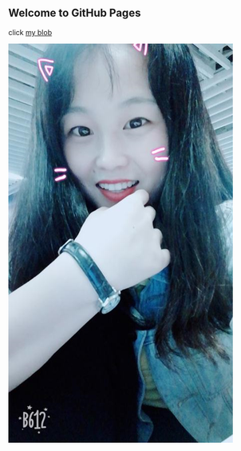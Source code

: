 ## Welcome to GitHub Pages
click [my blob](https://www.jianshu.com/u/986bcc3dcc0f)

![she](./images/she.png)
